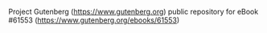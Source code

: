Project Gutenberg (https://www.gutenberg.org) public repository for eBook #61553 (https://www.gutenberg.org/ebooks/61553)
